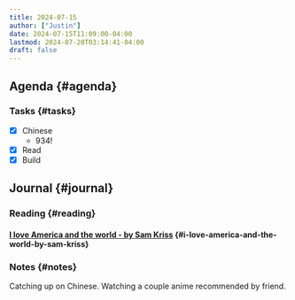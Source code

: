 ```yaml
---
title: 2024-07-15
author: ["Justin"]
date: 2024-07-15T11:09:00-04:00
lastmod: 2024-07-20T03:14:41-04:00
draft: false
---
```


<div class="outline-1 jvc">

## Agenda {#agenda}

<div class="outline-2 jvc">

### Tasks {#tasks}

-   [X] Chinese
    -   934!
-   [X] Read
-   [X] Build

</div>

</div>

<div class="outline-1 jvc">

## Journal {#journal}

<div class="outline-2 jvc">

### Reading {#reading}

<div class="outline-3 jvc">

#### [I love America and the world - by Sam Kriss](https://samkriss.substack.com/p/i-love-america-and-the-world) {#i-love-america-and-the-world-by-sam-kriss}


</div>

</div>

<div class="outline-2 jvc">

### Notes {#notes}

Catching up on Chinese. Watching a couple anime recommended by friend.

</div>

</div>
